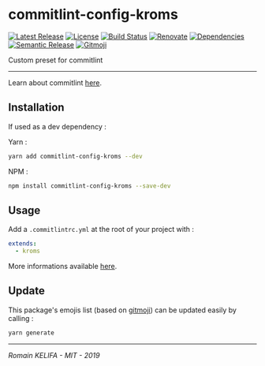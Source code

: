 # commitlint-config-kroms

[![Latest Release](https://badgen.net/github/release/Roms1383/commitlint-config-kroms)](https://www.npmjs.com/package/commitlint-config-kroms) [![License](https://badgen.net/badge/license/MIT/blue)](LICENSE) [![Build Status](https://travis-ci.org/Roms1383/commitlint-config-kroms.svg?branch=master)](https://travis-ci.org/Roms1383/commitlint-config-kroms) [![Renovate](https://img.shields.io/badge/Renovate-enabled-brightgreen.svg)](https://renovatebot.com) [![Dependencies](https://david-dm.org/Roms1383/commitlint-config-kroms.svg)](https://david-dm.org/) [![Semantic Release](https://img.shields.io/badge/%20%20%F0%9F%93%A6%F0%9F%9A%80-semantic--release-e10079.svg)](https://github.com/semantic-release/semantic-release) [![Gitmoji](https://img.shields.io/badge/gitmoji-%20😜%20😍-FFDD67.svg)](https://github.com/carloscuesta/gitmoji)

Custom preset for commitlint

*****

Learn about commitlint [here](https://github.com/conventional-changelog/commitlint).

## Installation

If used as a dev dependency :

Yarn :
```sh
yarn add commitlint-config-kroms --dev
```

NPM :
```sh
npm install commitlint-config-kroms --save-dev
```

## Usage

Add a `.commitlintrc.yml` at the root of your project with :
```yml
extends:
  - kroms
```

More informations available [here](https://github.com/conventional-changelog/commitlint).

## Update

This package's emojis list (based on [gitmoji](https://gitmoji.carloscuesta.me)) can be updated easily by calling :
```sh
yarn generate
```

*****

_Romain KELIFA - MIT - 2019_
